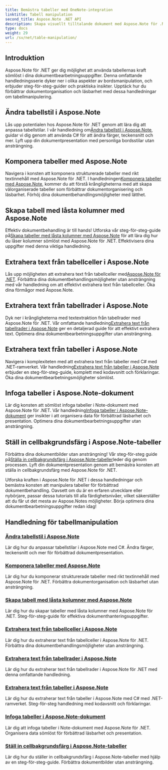 ```yaml
---
title: Bemästra tabeller med OneNote-integration
linktitle: Tabell manipulation
second_title: Aspose.Note .NET API
description: Skapa visuellt tilltalande dokument med Aspose.Note för .NET! Utforska självstudier om tabellmanipulering – ändra stilar, komponera tabeller, extrahera text och mer.
type: docs
weight: 29
url: /sv/net/table-manipulation/
---
```


## Introduktion

Aspose.Note för .NET ger dig möjlighet att använda tabellernas kraft sömlöst i dina dokumentbearbetningsuppgifter. Denna omfattande handledningsserie dyker ner i olika aspekter av bordsmanipulation, och erbjuder steg-för-steg-guider och praktiska insikter. Upptäck hur du förbättrar dokumentorganisation och läsbarhet med dessa handledningar om tabellmanipulering.

## Ändra tabellstil i Aspose.Note

 Lås upp potentialen hos Aspose.Note för .NET genom att lära dig att anpassa tabellstilar. I vår handledning om[Ändra tabellstil i Aspose.Note](./change-table-style/), guidar vi dig genom att använda C# för att ändra färger, teckensnitt och mer. Lyft upp din dokumentpresentation med personliga bordsstilar utan ansträngning.

## Komponera tabeller med Aspose.Note

 Navigera i konsten att komponera strukturerade tabeller med rikt textinnehåll med Aspose.Note för .NET. I handledningen[Komponera tabeller med Aspose.Note](./compose-tables/), kommer du att förstå krångligheterna med att skapa välorganiserade tabeller som förbättrar dokumentorganisering och läsbarhet. Förhöj dina dokumentbehandlingsmöjligheter med lätthet.

## Skapa tabell med låsta kolumner med Aspose.Note

 Effektiv dokumentbehandling är till hands! Utforska vår steg-för-steg-guide på[Skapa tabeller med låsta kolumner med Aspose.Note](./create-table-locked-columns/) för att lära dig hur du låser kolumner sömlöst med Aspose.Note för .NET. Effektivisera dina uppgifter med denna viktiga handledning.

## Extrahera text från tabellceller i Aspose.Note

 Lås upp möjligheten att extrahera text från tabellceller med[Aspose.Note för .NET](./extract-text-cell/). Förbättra dina dokumentbehandlingsmöjligheter utan ansträngning med vår handledning om att effektivt extrahera text från tabellceller. Öka dina förmågor med Aspose.Note.

## Extrahera text från tabellrader i Aspose.Note

Dyk ner i krångligheterna med textextraktion från tabellrader med Aspose.Note för .NET. Vår omfattande handledning[Extrahera text från tabellrader i Aspose.Note](./extract-text-row/) ger en detaljerad guide för att effektivt extrahera text. Optimera dina dokumentbearbetningsuppgifter utan ansträngning.

## Extrahera text från tabeller i Aspose.Note

 Navigera i komplexiteten med att extrahera text från tabeller med C# med .NET-ramverket. Vår handledning[Extrahera text från tabeller i Aspose.Note](./extract-text-table/) erbjuder en steg-för-steg-guide, komplett med kodavsnitt och förklaringar. Öka dina dokumentbearbetningsmöjligheter sömlöst.

## Infoga tabeller i Aspose.Note-dokument

 Lär dig konsten att sömlöst infoga tabeller i Note-dokument med Aspose.Note för .NET. Vår handledning[Infoga tabeller i Aspose.Note-dokument](./insert-tables/) ger insikter i att organisera data för förbättrad läsbarhet och presentation. Optimera dina dokumentbearbetningsuppgifter utan ansträngning.

## Ställ in cellbakgrundsfärg i Aspose.Note-tabeller

 Förbättra dina dokumentbilder utan ansträngning! Vår steg-för-steg guide på[Ställa in cellbakgrundsfärg i Aspose.Note-tabeller](./set-cell-background-color/)leder dig genom processen. Lyft din dokumentpresentation genom att bemästra konsten att ställa in cellbakgrundsfärg med Aspose.Note för .NET.

Utforska kraften i Aspose.Note för .NET i dessa handledningar och bemästra konsten att manipulera tabeller för förbättrad dokumentbehandling. Oavsett om du är en erfaren utvecklare eller nybörjare, passar dessa tutorials till alla färdighetsnivåer, vilket säkerställer att du får ut det mesta av Aspose.Notes möjligheter. Börja optimera dina dokumentbearbetningsuppgifter redan idag!
## Handledning för tabellmanipulation
### [Ändra tabellstil i Aspose.Note](./change-table-style/)
Lär dig hur du anpassar tabellstilar i Aspose.Note med C#. Ändra färger, teckensnitt och mer för förbättrad dokumentpresentation.
### [Komponera tabeller med Aspose.Note](./compose-tables/)
Lär dig hur du komponerar strukturerade tabeller med rikt textinnehåll med Aspose.Note för .NET. Förbättra dokumentorganisation och läsbarhet utan ansträngning.
### [Skapa tabell med låsta kolumner med Aspose.Note](./create-table-locked-columns/)
Lär dig hur du skapar tabeller med låsta kolumner med Aspose.Note för .NET. Steg-för-steg-guide för effektiva dokumenthanteringsuppgifter.
### [Extrahera text från tabellceller i Aspose.Note](./extract-text-cell/)
Lär dig hur du extraherar text från tabellceller i Aspose.Note för .NET. Förbättra dina dokumentbehandlingsmöjligheter utan ansträngning.
### [Extrahera text från tabellrader i Aspose.Note](./extract-text-row/)
Lär dig hur du extraherar text från tabellrader i Aspose.Note för .NET med denna omfattande handledning.
### [Extrahera text från tabeller i Aspose.Note](./extract-text-table/)
Lär dig hur du extraherar text från tabeller i Aspose.Note med C# med .NET-ramverket. Steg-för-steg handledning med kodavsnitt och förklaringar.
### [Infoga tabeller i Aspose.Note-dokument](./insert-tables/)
Lär dig att infoga tabeller i Note-dokument med Aspose.Note för .NET. Organisera data sömlöst för förbättrad läsbarhet och presentation.
### [Ställ in cellbakgrundsfärg i Aspose.Note-tabeller](./set-cell-background-color/)
Lär dig hur du ställer in cellbakgrundsfärg i Aspose.Note-tabeller med hjälp av en steg-för-steg-guide. Förbättra dokumentbilder utan ansträngning.